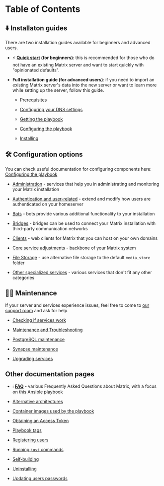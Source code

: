 <!--
SPDX-FileCopyrightText: 2024 MDAD Team and contributors

SPDX-License-Identifier: AGPL-3.0-or-later
-->

# Table of Contents

## ⬇️ Installaton guides <!-- NOTE: the 🚀 emoji is used by "Getting started" on README.md -->

There are two installation guides available for beginners and advanced users.

- ⚡ **[Quick start](quick-start.md) (for beginners)**: this is recommended for those who do not have an existing Matrix server and want to start quickly with "opinionated defaults".

- **Full installation guide (for advanced users)**: if you need to import an existing Matrix server's data into the new server or want to learn more while setting up the server, follow this guide.

    - [Prerequisites](prerequisites.md)

    - [Configuring your DNS settings](configuring-dns.md)

    - [Getting the playbook](getting-the-playbook.md)

    - [Configuring the playbook](configuring-playbook.md)

    - [Installing](installing.md)

## 🛠️ Configuration options

<!--
NOTE:
- Avoid putting the same anchor links as configuring-playbook.md lists under the "configuration options" section. Note that most of them are linked to "configure-playbook-*.md" and their titles start with "Setting up" (e.g. "Setting up Hydrogen").
-->

You can check useful documentation for configuring components here: [Configuring the playbook](configuring-playbook.md)

- [Administration](configuring-playbook.md#administration) - services that help you in administrating and monitoring your Matrix installation

- [Authentication and user-related](configuring-playbook.md#authentication-and-user-related) - extend and modify how users are authenticated on your homeserver

- [Bots](configuring-playbook.md#bots) - bots provide various additional functionality to your installation

- [Bridges](configuring-playbook.md#bridging-other-networks) - bridges can be used to connect your Matrix installation with third-party communication networks

- [Clients](configuring-playbook.md#clients) - web clients for Matrix that you can host on your own domains

- [Core service adjustments](configuring-playbook.md#core-service-adjustments) - backbone of your Matrix system

- [File Storage](configuring-playbook.md#file-storage) - use alternative file storage to the default `media_store` folder

<!-- NOTE: sort list items above alphabetically -->

- [Other specialized services](configuring-playbook.md#other-specialized-services) - various services that don't fit any other categories

## 👨‍🔧 Maintenance

If your server and services experience issues, feel free to come to [our support room](https://matrix.to/#/#matrix-docker-ansible-deploy:devture.com) and ask for help.

<!-- NOTE: sort list items alphabetically -->

- [Checking if services work](maintenance-checking-services.md)

- [Maintenance and Troubleshooting](maintenance-and-troubleshooting.md)

- [PostgreSQL maintenance](maintenance-postgres.md)

- [Synapse maintenance](maintenance-synapse.md)

- [Upgrading services](maintenance-upgrading-services.md)

## Other documentation pages <!-- NOTE: this header's title and the section below need optimization -->

- ℹ️ **[FAQ](faq.md)** - various Frequently Asked Questions about Matrix, with a focus on this Ansible playbook

<!-- NOTE: sort list items under faq.md alphabetically -->

- [Alternative architectures](alternative-architectures.md)

- [Container images used by the playbook](container-images.md)

- [Obtaining an Access Token](obtaining-access-tokens.md)

- [Playbook tags](playbook-tags.md)

- [Registering users](registering-users.md)

- [Running `just` commands](just.md)

- [Self-building](self-building.md)

- [Uninstalling](uninstalling.md)

- [Updating users passwords](updating-users-passwords.md)

